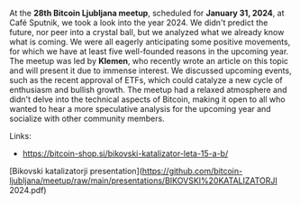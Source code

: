 At the **28th Bitcoin Ljubljana meetup**, scheduled for **January 31, 2024**, at Café Sputnik, we took a look into the year 2024. We didn't predict the future, nor peer into a crystal ball, but we analyzed what we already know what is coming. We were all eagerly anticipating some positive movements, for which we have at least five well-founded reasons in the upcoming year.
The meetup was led by **Klemen**, who recently wrote an article on this topic and will present it due to immense interest. We discussed upcoming events, such as the recent approval of ETFs, which could catalyze a new cycle of enthusiasm and bullish growth. The meetup had a relaxed atmosphere and didn't delve into the technical aspects of Bitcoin, making it open to all who wanted to hear a more speculative analysis for the upcoming year and socialize with other community members.

Links:

- https://bitcoin-shop.si/bikovski-katalizator-leta-15-a-b/

[Bikovski katalizatorji presentation](https://github.com/bitcoin-ljubljana/meetup/raw/main/presentations/BIKOVSKI%20KATALIZATORJI 2024.pdf)
